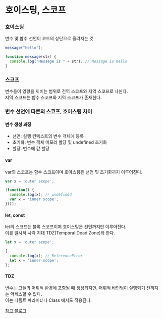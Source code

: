 # 호이스팅, 스코프

### 호이스팅

변수 및 함수 선언이 코드의 상단으로 올려지는 것

```javascript
message("hello");

function message(str) {
  console.log("Messege is " + str); // Message is hello
}
```

### 스코프

변수들이 영향을 끼치는 범위로 전역 스코프와 지역 스코프로 나뉜다.  
지역 스코프는 함수 스코프와 지역 스코프가 존재한다.

### 변수 선언에 따른의 스코프, 호이스팅 차이

#### 변수 생성 과정

* 선언: 실행 컨텍스트의 변수 객체에 등록
* 초기화: 변수 객체 메모리 할당 및 undefined 초기화
* 할당: 변수에 값 할당

#### var

var의 스코프는 함수 스코프이며 호이스팅은 선언 및 초기화까지 이루어진다.

```javascript
var x = 'outer scope';

(function() {
  console.log(x); // undefined
  var x = 'inner scope';
}());
```

#### let, const

let의 스코프는 블록 스코프이며 호이스팅은 선언까지만 이루어진다.  
이를 일시적 사각 지대 TDZ\(Temporal Dead Zone\)라 한다.

```javascript
let x = 'outer scope';

{
  console.log(x); // ReferenceError
  let x = 'inner scope';
};
```

#### TDZ

변수는 그들의 어휘적 환경에 포함될 때 생성되지만, 어휘적 바인딩이 실행되기 전까지는 액세스할 수 없다.  
이는 디폴트 파라미터나 Class 에서도 적용된다.

[참고 블로그](https://medium.com/korbit-engineering/let%EA%B3%BC-const%EB%8A%94-%ED%98%B8%EC%9D%B4%EC%8A%A4%ED%8C%85-%EB%90%A0%EA%B9%8C-72fcf2fac365)



